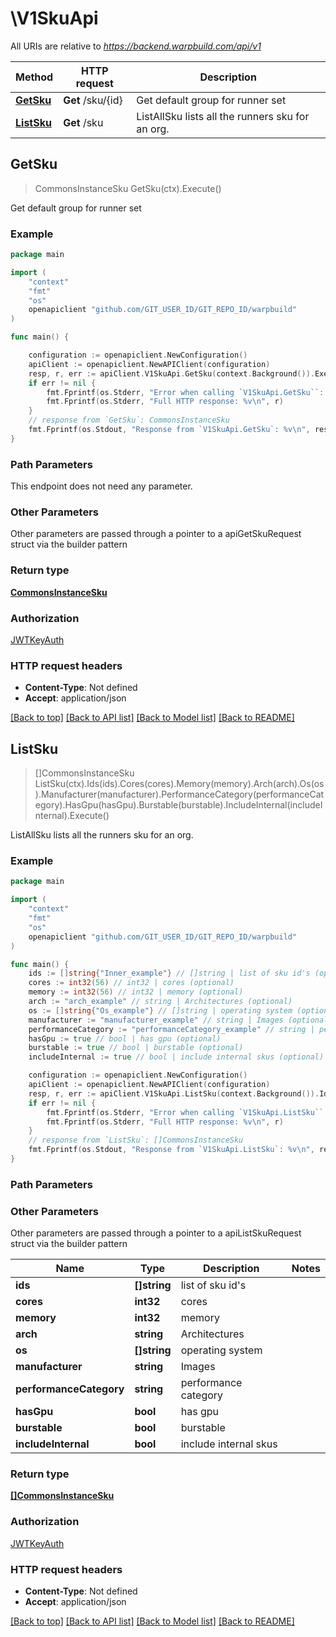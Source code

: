 # \V1SkuApi

All URIs are relative to *https://backend.warpbuild.com/api/v1*

Method | HTTP request | Description
------------- | ------------- | -------------
[**GetSku**](V1SkuApi.md#GetSku) | **Get** /sku/{id} | Get default group for runner set
[**ListSku**](V1SkuApi.md#ListSku) | **Get** /sku | ListAllSku lists all the runners sku for an org.



## GetSku

> CommonsInstanceSku GetSku(ctx).Execute()

Get default group for runner set

### Example

```go
package main

import (
    "context"
    "fmt"
    "os"
    openapiclient "github.com/GIT_USER_ID/GIT_REPO_ID/warpbuild"
)

func main() {

    configuration := openapiclient.NewConfiguration()
    apiClient := openapiclient.NewAPIClient(configuration)
    resp, r, err := apiClient.V1SkuApi.GetSku(context.Background()).Execute()
    if err != nil {
        fmt.Fprintf(os.Stderr, "Error when calling `V1SkuApi.GetSku``: %v\n", err)
        fmt.Fprintf(os.Stderr, "Full HTTP response: %v\n", r)
    }
    // response from `GetSku`: CommonsInstanceSku
    fmt.Fprintf(os.Stdout, "Response from `V1SkuApi.GetSku`: %v\n", resp)
}
```

### Path Parameters

This endpoint does not need any parameter.

### Other Parameters

Other parameters are passed through a pointer to a apiGetSkuRequest struct via the builder pattern


### Return type

[**CommonsInstanceSku**](CommonsInstanceSku.md)

### Authorization

[JWTKeyAuth](../README.md#JWTKeyAuth)

### HTTP request headers

- **Content-Type**: Not defined
- **Accept**: application/json

[[Back to top]](#) [[Back to API list]](../README.md#documentation-for-api-endpoints)
[[Back to Model list]](../README.md#documentation-for-models)
[[Back to README]](../README.md)


## ListSku

> []CommonsInstanceSku ListSku(ctx).Ids(ids).Cores(cores).Memory(memory).Arch(arch).Os(os).Manufacturer(manufacturer).PerformanceCategory(performanceCategory).HasGpu(hasGpu).Burstable(burstable).IncludeInternal(includeInternal).Execute()

ListAllSku lists all the runners sku for an org.

### Example

```go
package main

import (
    "context"
    "fmt"
    "os"
    openapiclient "github.com/GIT_USER_ID/GIT_REPO_ID/warpbuild"
)

func main() {
    ids := []string{"Inner_example"} // []string | list of sku id's (optional)
    cores := int32(56) // int32 | cores (optional)
    memory := int32(56) // int32 | memory (optional)
    arch := "arch_example" // string | Architectures (optional)
    os := []string{"Os_example"} // []string | operating system (optional)
    manufacturer := "manufacturer_example" // string | Images (optional)
    performanceCategory := "performanceCategory_example" // string | performance category (optional)
    hasGpu := true // bool | has gpu (optional)
    burstable := true // bool | burstable (optional)
    includeInternal := true // bool | include internal skus (optional)

    configuration := openapiclient.NewConfiguration()
    apiClient := openapiclient.NewAPIClient(configuration)
    resp, r, err := apiClient.V1SkuApi.ListSku(context.Background()).Ids(ids).Cores(cores).Memory(memory).Arch(arch).Os(os).Manufacturer(manufacturer).PerformanceCategory(performanceCategory).HasGpu(hasGpu).Burstable(burstable).IncludeInternal(includeInternal).Execute()
    if err != nil {
        fmt.Fprintf(os.Stderr, "Error when calling `V1SkuApi.ListSku``: %v\n", err)
        fmt.Fprintf(os.Stderr, "Full HTTP response: %v\n", r)
    }
    // response from `ListSku`: []CommonsInstanceSku
    fmt.Fprintf(os.Stdout, "Response from `V1SkuApi.ListSku`: %v\n", resp)
}
```

### Path Parameters



### Other Parameters

Other parameters are passed through a pointer to a apiListSkuRequest struct via the builder pattern


Name | Type | Description  | Notes
------------- | ------------- | ------------- | -------------
 **ids** | **[]string** | list of sku id&#39;s | 
 **cores** | **int32** | cores | 
 **memory** | **int32** | memory | 
 **arch** | **string** | Architectures | 
 **os** | **[]string** | operating system | 
 **manufacturer** | **string** | Images | 
 **performanceCategory** | **string** | performance category | 
 **hasGpu** | **bool** | has gpu | 
 **burstable** | **bool** | burstable | 
 **includeInternal** | **bool** | include internal skus | 

### Return type

[**[]CommonsInstanceSku**](CommonsInstanceSku.md)

### Authorization

[JWTKeyAuth](../README.md#JWTKeyAuth)

### HTTP request headers

- **Content-Type**: Not defined
- **Accept**: application/json

[[Back to top]](#) [[Back to API list]](../README.md#documentation-for-api-endpoints)
[[Back to Model list]](../README.md#documentation-for-models)
[[Back to README]](../README.md)

